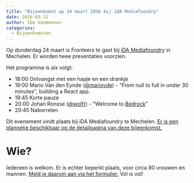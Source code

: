 ```yaml
---
title: "Bijeenkomst op 24 maart 2016 bij iDA Mediafoundry"
date: 2016-03-11
author: Ibe Vanmeenen
categories: 
  - Bijeenkomsten
---
```

Op donderdag 24 maart is Fronteers te gast bij [iDA Mediafoundry](http://www.ida-mediafoundry.be/) in Mechelen. Er worden twee presentaties voorzien.

Het programma is als volgt:

* 18:00 Ontvangst met een hapje en een drankje
* 19:00 Mario Van den Eynde ([@mariovde](https://twitter.com/mariovde)) - "From null to full in under 30 minutes", building a React app.
* 19:45 Korte pauze
* 20:00 Johan Ronsse ([@wolfr](https://github.com/wolfr)) - "Welcome to [Bedrock](http://bedrock.mono.company/)"
* 20:45 Naborrelen

Dit evenement vindt plaats bij iDA Mediafoundry te Mechelen. [Er is een plannetje beschikbaar op de detailpagina van deze bijeenkomst.](/bijeenkomsten/2016/ida-mediafoundry)

# Wie?

Iedereen is welkom. Er is echter beperkt plaats, voor circa 80 vrouwen en mannen. [Meld je daarom aan via het formulier.](/bijeenkomsten/2016/ida-mediafoundry#formulier-1) Vol is vol!
